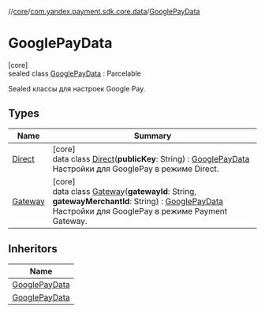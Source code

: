 //[core](../../../index.md)/[com.yandex.payment.sdk.core.data](../index.md)/[GooglePayData](index.md)

# GooglePayData

[core]\
sealed class [GooglePayData](index.md) : Parcelable

Sealed классы для настроек Google Pay.

## Types

| Name | Summary |
|---|---|
| [Direct](-direct/index.md) | [core]<br>data class [Direct](-direct/index.md)(**publicKey**: String) : [GooglePayData](index.md)<br>Настройки для GooglePay в режиме Direct. |
| [Gateway](-gateway/index.md) | [core]<br>data class [Gateway](-gateway/index.md)(**gatewayId**: String, **gatewayMerchantId**: String) : [GooglePayData](index.md)<br>Настройки для GooglePay в режиме Payment Gateway. |

## Inheritors

| Name |
|---|
| [GooglePayData](-gateway/index.md) |
| [GooglePayData](-direct/index.md) |
